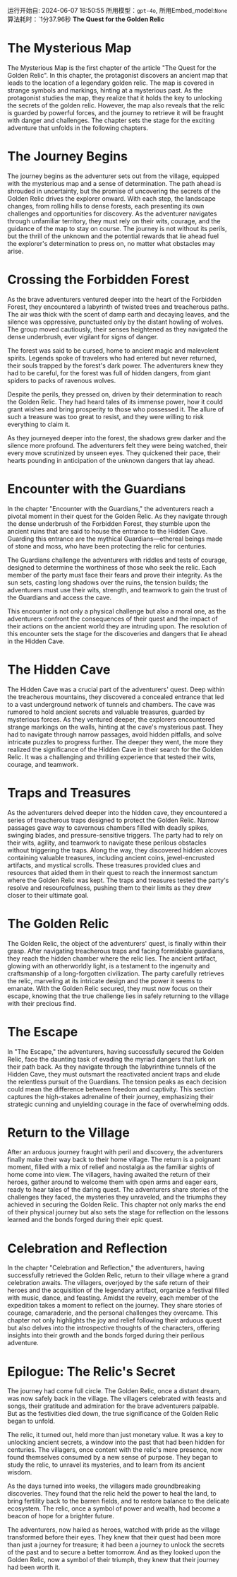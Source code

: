 运行开始自: 2024-06-07 18:50:55
所用模型：`gpt-4o`, 所用Embed_model:`None`
算法耗时：`1分37.96秒
**The Quest for the Golden Relic**
# The Mysterious Map
The Mysterious Map is the first chapter of the article "The Quest for the Golden Relic". In this chapter, the protagonist discovers an ancient map that leads to the location of a legendary golden relic. The map is covered in strange symbols and markings, hinting at a mysterious past. As the protagonist studies the map, they realize that it holds the key to unlocking the secrets of the golden relic. However, the map also reveals that the relic is guarded by powerful forces, and the journey to retrieve it will be fraught with danger and challenges. The chapter sets the stage for the exciting adventure that unfolds in the following chapters.
# The Journey Begins
The journey begins as the adventurer sets out from the village, equipped with the mysterious map and a sense of determination. The path ahead is shrouded in uncertainty, but the promise of uncovering the secrets of the Golden Relic drives the explorer onward. With each step, the landscape changes, from rolling hills to dense forests, each presenting its own challenges and opportunities for discovery. As the adventurer navigates through unfamiliar territory, they must rely on their wits, courage, and the guidance of the map to stay on course. The journey is not without its perils, but the thrill of the unknown and the potential rewards that lie ahead fuel the explorer's determination to press on, no matter what obstacles may arise.
# Crossing the Forbidden Forest
As the brave adventurers ventured deeper into the heart of the Forbidden Forest, they encountered a labyrinth of twisted trees and treacherous paths. The air was thick with the scent of damp earth and decaying leaves, and the silence was oppressive, punctuated only by the distant howling of wolves. The group moved cautiously, their senses heightened as they navigated the dense underbrush, ever vigilant for signs of danger.

The forest was said to be cursed, home to ancient magic and malevolent spirits. Legends spoke of travelers who had entered but never returned, their souls trapped by the forest's dark power. The adventurers knew they had to be careful, for the forest was full of hidden dangers, from giant spiders to packs of ravenous wolves.

Despite the perils, they pressed on, driven by their determination to reach the Golden Relic. They had heard tales of its immense power, how it could grant wishes and bring prosperity to those who possessed it. The allure of such a treasure was too great to resist, and they were willing to risk everything to claim it.

As they journeyed deeper into the forest, the shadows grew darker and the silence more profound. The adventurers felt they were being watched, their every move scrutinized by unseen eyes. They quickened their pace, their hearts pounding in anticipation of the unknown dangers that lay ahead.
# Encounter with the Guardians
In the chapter "Encounter with the Guardians," the adventurers reach a pivotal moment in their quest for the Golden Relic. As they navigate through the dense underbrush of the Forbidden Forest, they stumble upon the ancient ruins that are said to house the entrance to the Hidden Cave. Guarding this entrance are the mythical Guardians—ethereal beings made of stone and moss, who have been protecting the relic for centuries.

The Guardians challenge the adventurers with riddles and tests of courage, designed to determine the worthiness of those who seek the relic. Each member of the party must face their fears and prove their integrity. As the sun sets, casting long shadows over the ruins, the tension builds; the adventurers must use their wits, strength, and teamwork to gain the trust of the Guardians and access the cave.

This encounter is not only a physical challenge but also a moral one, as the adventurers confront the consequences of their quest and the impact of their actions on the ancient world they are intruding upon. The resolution of this encounter sets the stage for the discoveries and dangers that lie ahead in the Hidden Cave.
# The Hidden Cave
The Hidden Cave was a crucial part of the adventurers' quest. Deep within the treacherous mountains, they discovered a concealed entrance that led to a vast underground network of tunnels and chambers. The cave was rumored to hold ancient secrets and valuable treasures, guarded by mysterious forces. As they ventured deeper, the explorers encountered strange markings on the walls, hinting at the cave's mysterious past. They had to navigate through narrow passages, avoid hidden pitfalls, and solve intricate puzzles to progress further. The deeper they went, the more they realized the significance of the Hidden Cave in their search for the Golden Relic. It was a challenging and thrilling experience that tested their wits, courage, and teamwork.
# Traps and Treasures
As the adventurers delved deeper into the hidden cave, they encountered a series of treacherous traps designed to protect the Golden Relic. Narrow passages gave way to cavernous chambers filled with deadly spikes, swinging blades, and pressure-sensitive triggers. The party had to rely on their wits, agility, and teamwork to navigate these perilous obstacles without triggering the traps. Along the way, they discovered hidden alcoves containing valuable treasures, including ancient coins, jewel-encrusted artifacts, and mystical scrolls. These treasures provided clues and resources that aided them in their quest to reach the innermost sanctum where the Golden Relic was kept. The traps and treasures tested the party's resolve and resourcefulness, pushing them to their limits as they drew closer to their ultimate goal.
# The Golden Relic
The Golden Relic, the object of the adventurers' quest, is finally within their grasp. After navigating treacherous traps and facing formidable guardians, they reach the hidden chamber where the relic lies. The ancient artifact, glowing with an otherworldly light, is a testament to the ingenuity and craftsmanship of a long-forgotten civilization. The party carefully retrieves the relic, marveling at its intricate design and the power it seems to emanate. With the Golden Relic secured, they must now focus on their escape, knowing that the true challenge lies in safely returning to the village with their precious find.
# The Escape
In "The Escape," the adventurers, having successfully secured the Golden Relic, face the daunting task of evading the myriad dangers that lurk on their path back. As they navigate through the labyrinthine tunnels of the Hidden Cave, they must outsmart the reactivated ancient traps and elude the relentless pursuit of the Guardians. The tension peaks as each decision could mean the difference between freedom and captivity. This section captures the high-stakes adrenaline of their journey, emphasizing their strategic cunning and unyielding courage in the face of overwhelming odds.
# Return to the Village
After an arduous journey fraught with peril and discovery, the adventurers finally make their way back to their home village. The return is a poignant moment, filled with a mix of relief and nostalgia as the familiar sights of home come into view. The villagers, having awaited the return of their heroes, gather around to welcome them with open arms and eager ears, ready to hear tales of the daring quest. The adventurers share stories of the challenges they faced, the mysteries they unraveled, and the triumphs they achieved in securing the Golden Relic. This chapter not only marks the end of their physical journey but also sets the stage for reflection on the lessons learned and the bonds forged during their epic quest.
# Celebration and Reflection
In the chapter "Celebration and Reflection," the adventurers, having successfully retrieved the Golden Relic, return to their village where a grand celebration awaits. The villagers, overjoyed by the safe return of their heroes and the acquisition of the legendary artifact, organize a festival filled with music, dance, and feasting. Amidst the revelry, each member of the expedition takes a moment to reflect on the journey. They share stories of courage, camaraderie, and the personal challenges they overcame. This chapter not only highlights the joy and relief following their arduous quest but also delves into the introspective thoughts of the characters, offering insights into their growth and the bonds forged during their perilous adventure.
# Epilogue: The Relic's Secret
The journey had come full circle. The Golden Relic, once a distant dream, was now safely back in the village. The villagers celebrated with feasts and songs, their gratitude and admiration for the brave adventurers palpable. But as the festivities died down, the true significance of the Golden Relic began to unfold.

The relic, it turned out, held more than just monetary value. It was a key to unlocking ancient secrets, a window into the past that had been hidden for centuries. The villagers, once content with the relic's mere presence, now found themselves consumed by a new sense of purpose. They began to study the relic, to unravel its mysteries, and to learn from its ancient wisdom.

As the days turned into weeks, the villagers made groundbreaking discoveries. They found that the relic held the power to heal the land, to bring fertility back to the barren fields, and to restore balance to the delicate ecosystem. The relic, once a symbol of power and wealth, had become a beacon of hope for a brighter future.

The adventurers, now hailed as heroes, watched with pride as the village transformed before their eyes. They knew that their quest had been more than just a journey for treasure; it had been a journey to unlock the secrets of the past and to secure a better tomorrow. And as they looked upon the Golden Relic, now a symbol of their triumph, they knew that their journey had been worth it.
